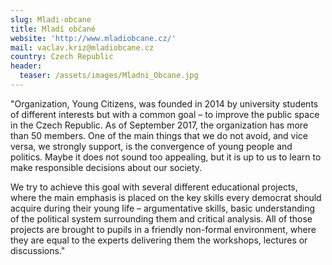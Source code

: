 ```yaml
---
slug: Mladi-obcane
title: Mladí občané
website: 'http://www.mladiobcane.cz/'
mail: vaclav.kriz@mladiobcane.cz
country: Czech Republic
header:
  teaser: /assets/images/Mladni_Obcane.jpg
---
```

"Organization, Young Citizens, was founded in 2014 by university students of different interests but with a common goal – to improve the public space in the Czech Republic. 
As of September 2017, the organization has more than 50 members. One of the main things that we do not avoid, and vice versa, we strongly support, is the convergence of young people and politics. Maybe it does not sound too appealing, but it is up to us to learn to make responsible decisions about our society.

We try to achieve this goal with several different educational projects, where the main emphasis is placed on the key skills every democrat should acquire during their young life – argumentative skills, basic understanding of the political system surrounding them and critical analysis. All of those projects are brought to pupils in a friendly non-formal environment, where they are equal to the experts delivering them the workshops, lectures or discussions."
